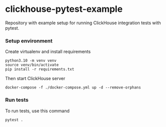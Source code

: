 # clickhouse-pytest-example

Repository with example setup for running ClickHouse integration tests with pytest.

### Setup environment

Create virtualenv and install requirements

```shell
python3.10 -m venv venv
source venv/bin/activate
pip install -r requirements.txt
```

Then start ClickHouse server

```shell
docker-compose -f ./docker-compose.yml up -d --remove-orphans
```

### Run tests

To run tests, use this command

```shell
pytest .
```